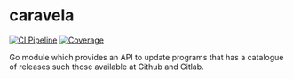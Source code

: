 # caravela

[![CI Pipeline](https://github.com/aureliano/caravela/actions/workflows/build.yml/badge.svg?branch=main)](https://github.com/aureliano/caravela/actions/workflows/build.yml?query=branch%3Amain)
[![Coverage](https://coveralls.io/repos/github/aureliano/caravela/badge.svg?branch=main)](https://coveralls.io/github/aureliano/caravela?branch=main)

Go module which provides an API to update programs that has a catalogue of releases such those available at Github and Gitlab.
